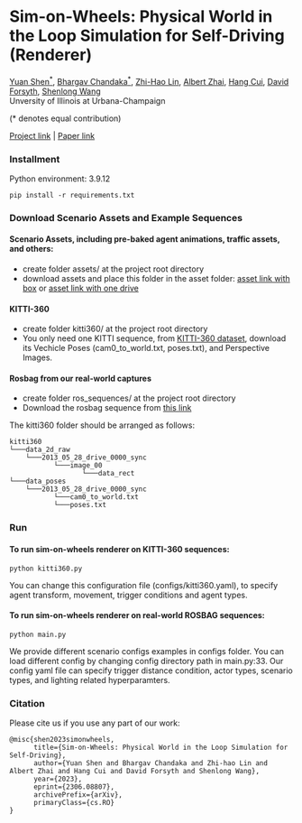 # Sim-on-Wheels: Physical World in the Loop Simulation for Self-Driving (Renderer)

[Yuan Shen<sup>*</sup>](https://yshen47.github.io/),
[Bhargav Chandaka<sup>*</sup>](https://bchandaka.github.io),
[Zhi-Hao Lin](https://zhihao-lin.github.io),
[Albert Zhai](https://ajzhai.github.io),
[Hang Cui](https://hangpersonal.com),
[David Forsyth](http://luthuli.cs.uiuc.edu/~daf/),
[Shenlong Wang](https://shenlong.web.illinois.edu/)<br/>
Unversity of Illinois at Urbana-Champaign

(* denotes equal contribution)

[Project link](https://sim-on-wheels.github.io/) | [Paper link](https://arxiv.org/abs/2306.08807)

### Installment
Python environment: 3.9.12
```
pip install -r requirements.txt
```

### Download Scenario Assets and Example Sequences

#### Scenario Assets, including pre-baked agent animations, traffic assets, and others:
- create folder assets/ at the project root directory
- download assets and place this folder in the asset folder: [asset link with box](https://uofi.box.com/s/7h7w1jazgmgu7vpcrfnoackqt07axb2q) or [asset link with one drive](https://1drv.ms/f/s!AvOiKE0vFTuWik9ciMHq_pIxyD3T?e=tA2B8j)

#### KITTI-360
- create folder kitti360/ at the project root directory
- You only need one KITTI sequence, from [KITTI-360 dataset](https://www.cvlibs.net/datasets/kitti-360/download.php), download its Vechicle Poses (cam0_to_world.txt, poses.txt), and Perspective Images. 

#### Rosbag from our real-world captures
- create folder ros_sequences/ at the project root directory
- Download the rosbag sequence from [this link](https://drive.google.com/drive/folders/1yHUMqnT3Lz7-TBsCSvRaByM7l5fAjQz8?usp=share_link)

The kitti360 folder should be arranged as follows:
```
kitti360   
└───data_2d_raw
    └───2013_05_28_drive_0000_sync
           └───image_00
                  └───data_rect
└───data_poses   
    └───2013_05_28_drive_0000_sync
           └───cam0_to_world.txt
           └───poses.txt
```

### Run
#### To run sim-on-wheels renderer on KITTI-360 sequences:
```
python kitti360.py
```

You can change this configuration file (configs/kitti360.yaml), to specify agent transform, movement, trigger conditions and agent types.  

#### To run sim-on-wheels renderer on real-world ROSBAG sequences:
```
python main.py
```

We provide different scenario configs examples in configs folder. You can load different config by changing config directory path in main.py:33. Our config yaml file can specify trigger distance condition, actor types, scenario types, and lighting related hyperparamters. 

### Citation
Please cite us if you use any part of our work:
```
@misc{shen2023simonwheels,
      title={Sim-on-Wheels: Physical World in the Loop Simulation for Self-Driving}, 
      author={Yuan Shen and Bhargav Chandaka and Zhi-hao Lin and Albert Zhai and Hang Cui and David Forsyth and Shenlong Wang},
      year={2023},
      eprint={2306.08807},
      archivePrefix={arXiv},
      primaryClass={cs.RO}
}
```
